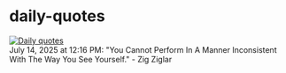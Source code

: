 # daily-quotes
[![Daily quotes](https://github.com/ceepu8/daily-quotes/actions/workflows/daily-quote.yml/badge.svg)](https://github.com/ceepu8/daily-quotes/actions/workflows/daily-quote.yml)<br/>
July 14, 2025 at 12:16 PM: "You Cannot Perform In A Manner Inconsistent With The Way You See Yourself." - Zig Ziglar
